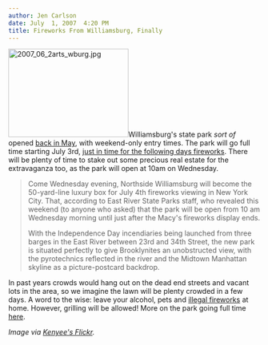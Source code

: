 ```yaml
---
author: Jen Carlson
date: July  1, 2007  4:20 PM
title: Fireworks From Williamsburg, Finally
---
```


<p><img alt="2007_06_2arts_wburg.jpg" src="https://web.archive.org/web/20110629191053im_/http://gothamist.com/attachments/arts_jen/2007_06_2arts_wburg.jpg" width="240" height="177" class="right">Williamsburg&apos;s state park <em>sort of</em> opened <a href="https://web.archive.org/web/20110629191053/http://gothamist.com/2007/05/29/ersp.php">back in May</a>, with weekend-only entry times. The park will go full time starting July 3rd, <a href="https://web.archive.org/web/20110629191053/http://imnotsayin.blogspot.com/2007/06/east-river-state-park-to-stay-open-late.html">just in time for the following days fireworks</a>. There will be plenty of time to stake out some precious real estate for the extravaganza too, as the park will open at 10am on Wednesday. </p>

<blockquote>Come Wednesday evening, Northside Williamsburg will become the 50-yard-line luxury box for July 4th fireworks viewing in New York City. That, according to East River State Parks staff, who revealed this weekend (to anyone who asked) that the park will be open from 10 am Wednesday morning until just after the Macy&apos;s fireworks display ends.

<p>With the Independence Day incendiaries being launched from three barges in the East River between 23rd and 34th Street, the new park is situated perfectly to give Brooklynites an unobstructed view, with the pyrotechnics reflected in the river and the Midtown Manhattan skyline as a picture-postcard backdrop.<br>
</p></blockquote><p></p>

<p>In past years crowds would hang out on the dead end streets and vacant lots in the area, so we imagine the lawn will be plenty crowded in a few days. A word to the wise: leave your alcohol, pets and <a href="https://web.archive.org/web/20110629191053/http://gothamist.com/2007/06/27/nypds_july_4th.php">illegal fireworks</a> at home. However, grilling will be allowed!  More on the park going full time <a href="https://web.archive.org/web/20110629191053/http://imnotsayin.blogspot.com/2007/06/breaking-brooklyn-park-goes-full-time.html">here</a>.</p>

<p><em>Image via <a href="https://web.archive.org/web/20110629191053/http://www.flickr.com/photos/kenyee/182181905/">Kenyee&apos;s Flickr</a>.</em></p>